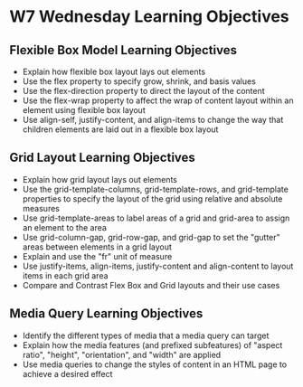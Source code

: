 # W7 Wednesday Learning Objectives

## Flexible Box Model Learning Objectives
* Explain how flexible box layout lays out elements
* Use the flex property to specify grow, shrink, and basis values
* Use the flex-direction property to direct the layout of the content
* Use the flex-wrap property to affect the wrap of content layout within an element using flexible box layout
* Use align-self, justify-content, and align-items to change the way that children elements are laid out in a flexible box layout

## Grid Layout Learning Objectives
* Explain how grid layout lays out elements
* Use the grid-template-columns, grid-template-rows, and grid-template properties to specify the layout of the grid using relative and absolute measures
* Use grid-template-areas to label areas of a grid and grid-area to assign an element to the area
* Use grid-column-gap, grid-row-gap, and grid-gap to set the "gutter" areas between elements in a grid layout
* Explain and use the "fr" unit of measure
* Use justify-items, align-items, justify-content and align-content to layout items in each grid area
* Compare and Contrast Flex Box and Grid layouts and their use cases

## Media Query Learning Objectives
* Identify the different types of media that a media query can target
* Explain how the media features (and prefixed subfeatures) of "aspect ratio", "height", "orientation", and "width" are applied
* Use media queries to change the styles of content in an HTML page to achieve a desired effect